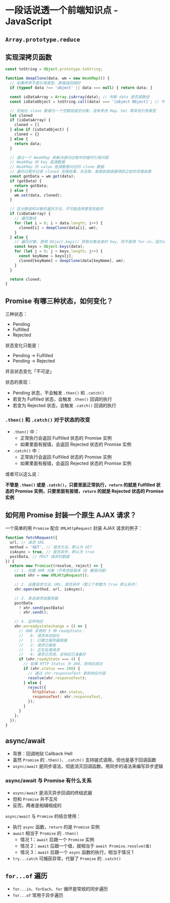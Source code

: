 # 一段话说透一个前端知识点 - JavaScript

## `Array.prototype.reduce`

## 实现深拷贝函数

```js
const toString = Object.prototype.toString;

function deepClone(data, wm = new WeakMap()) {
  // 如果传参不是引用类型，直接返回就好
  if (typeof data !== 'object' || data === null) { return data; }

  const isDataArray = Array.isArray(data); // 判断 data 是否是数组
  const isDataObject = toString.call(data) === '[object Object]'; // 判断 data 是否是对象

  // 初始化 clone 数据为一个空数组或空对象，没有考虑 Map、Set 等其他引用类型
  let cloned
  if (isDataArray) {
    cloned = []
  } else if (isDataObject) {
    cloned = {}
  } else {
    return data;
  }

  // 通过一个 WeakMap 来解决递归过程中的循环引用问题
  // WeakMap 的 key 是源数据
  // WeakMap 的 value 是源数据对应的 clone 数据
  // 遍历过程中记录 cloned 克隆结果，先去取，能取到就直接得到之前的克隆结果
  const gotData = wm.get(data);
  if (gotData) {
    return gotData;
  } else {
    wm.set(data, cloned);
  }

  // 区分数组和对象的遍历方法，尽可能选择更高性能的
  if (isDataArray) {
    // 遍历数组
    for (let i = 0; i < data.length; i++) {
      cloned[i] = deepClone(data[i], wm);
    }
  } else {
    // 遍历对象，使用 Object.keys() 获取对象自身的 key，而不是用 for-in，因为会遍历原型链
    const keys = Object.keys(data);
    for (let j = 0; j < keys.length; j++) {
      const keyName = keys[j];
      cloned[keyName] = deepClone(data[keyName], wm);
    }
  }

  return cloned;
}
```

## Promise 有哪三种状态，如何变化？

三种状态：

* Pending
* Fulfilled
* Rejected

状态变化只能是：

* Pending -> Fulfilled
* Pending -> Rejected

并且状态变化「不可逆」

状态的表现：

* Pending 状态，不会触发 `.then()` 和 `.catch()`
* 若变为 Fulfilled 状态，会触发 `.then()` 回调的执行
* 若变为 Rejected 状态，会触发 `.catch()` 回调的执行

### `.then()` 和 `.catch()` 对于状态的改变

* `.then()` 中：
  * 正常执行会返回 Fulfilled 状态的 Promise 实例
  * 如果里面有报错，会返回 Rejected 状态的 Promise 实例
* `.catch()` 中：
  * 正常执行会返回 Fulfilled 状态的 Promise 实例
  * 如果里面有报错，会返回 Rejected 状态的 Promise 实例

或者可以这么说：

**不管是 `.then()` 或是 `.catch()`，只要里面正常执行，`return` 的就是 Fulfilled 状态的 Promise 实例，只要里面有报错，`return` 的就是 Rejected 状态的 Promise 实例**

## 如何用 Promise 封装一个原生 AJAX 请求？

一个简单的用 `Promise` 配合 `XMLHttpRequest` 封装 AJAX 请求的例子：

```js
function fetchRequest({
  url, // 请求 URL
  method = 'GET', // 请求方法，默认为 GET
  isAsync = true, // 是否异步，默认为 true
  postData, // POST 请求的数据
}) {
  return new Promise((resolve, reject) => {
    // 1. 创建 XHR 对象（不考虑低版本 IE 兼容问题）
    const xhr = new XMLHttpRequest();

    // 2. 设置请求方法、URL、是否异步（第三个参数为 true 默认异步）
    xhr.open(method, url, isAsync);

    // 3. 发送请求给服务器
    postData
      ? xhr.send(postData)
      : xhr.send();

    // 4. 监听响应
    xhr.onreadystatechange = () => {
      // XHR 实例的 5 种 readyState：
      //   0: 请求未初始化
      //   1: 已建立服务器链接
      //   2: 请求已接收
      //   3: 正在处理请求
      //   4: 请求已完成，且响应已准备好
      if (xhr.readyState === 4) {
        // 如果 HTTP Status 为 200，则响应成功
        if (xhr.status === 200) {
          // 通过 xhr.responseText 拿到响应内容
          resolve(xhr.responseText);
        } else {
          reject({
            httpStatus: xhr.status,
            responseText: xhr.responseText,
          });
        }
      }
    };
  });
}
```

## async/await

* 背景：回调地狱 Callback Hell
* 虽然 `Promise` 的 `.then()`、`.catch()` 支持链式调用，但也是基于回调函数
* `async/await` 是同步语法，彻底消灭回调函数。用同步的语法来编写异步逻辑

### async/await 与 Promise 有什么关系

* `async/await` 是消灭异步回调的终结武器
* 但和 `Promise` 并不互斥
* 反而，两者是相辅相成的

`async/await` 与 `Promise` 的结合使用：

* 执行 `async` 函数，`return` 的是 `Promise` 实例
* `await` 相当于 `Promise` 的 `.then()`
  * 情况 1：`await` 后跟一个 `Promise` 实例
  * 情况 2：`await` 后跟一个值，就相当于 `await Promise.resolve(值)`
  * 情况 3：`await` 后跟一个 `async` 函数的执行，相当于情况 1
* `try...catch` 可捕获异常，代替了 `Promise` 的 `.catch()`

## `for...of` 遍历

* `for...in`、`forEach`、`for` 循环是常规的同步遍历
* `for...of` 常用于异步遍历
